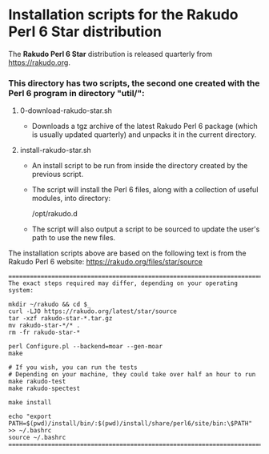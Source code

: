 # Installation scripts for the Rakudo Perl 6 Star distribution

The **Rakudo Perl 6 Star** distribution is released quarterly from <https://rakudo.org>.

### This directory has two scripts, the second one created with the Perl 6 program in directory "util/":

1. 0-download-rakudo-star.sh

    + Downloads a tgz archive of the latest Rakudo Perl 6 package (which
      is usually updated quarterly) and unpacks it in the current
      directory.

2. install-rakudo-star.sh

    + An install script to be run from inside the directory created by the previous script.

    + The script will install the Perl 6 files, along with a collection of useful modules, into directory:

        /opt/rakudo.d

    +  The script will also output a script to be sourced to update the user's path to use the new files.


The installation scripts above are based on the following text is from
the Rakudo Perl 6 website: https://rakudo.org/files/star/source


```
=============================================================================
The exact steps required may differ, depending on your operating system:

mkdir ~/rakudo && cd $_
curl -LJO https://rakudo.org/latest/star/source
tar -xzf rakudo-star-*.tar.gz
mv rakudo-star-*/* .
rm -fr rakudo-star-*

perl Configure.pl --backend=moar --gen-moar
make

# If you wish, you can run the tests
# Depending on your machine, they could take over half an hour to run
make rakudo-test
make rakudo-spectest

make install

echo "export PATH=$(pwd)/install/bin/:$(pwd)/install/share/perl6/site/bin:\$PATH" >> ~/.bashrc
source ~/.bashrc
=============================================================================
```
